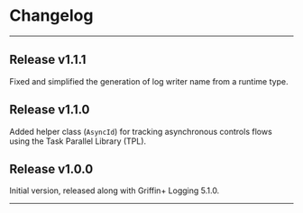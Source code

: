 # Changelog
---

## Release v1.1.1

Fixed and simplified the generation of log writer name from a runtime type.

## Release v1.1.0

Added helper class (`AsyncId`) for tracking asynchronous controls flows using the Task Parallel Library (TPL).

## Release v1.0.0

Initial version, released along with Griffin+ Logging 5.1.0.

---
